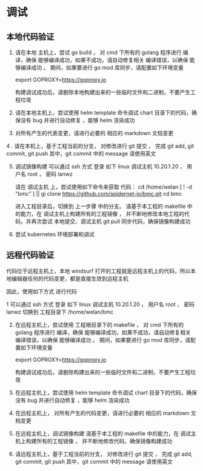 # 调试

## 本地代码验证

1. 请在本地 主机上，尝试  go build  ， 对 cmd 下所有的 golang 程序进行 编译，确保 能够编译成功，如果不成功，请自动修复相关 编译错误，以确保 能够编译成功 。 期间，如果要进行 go mod 库同步，请配置如下环境变量 

    export GOPROXY=https://goproxy.io

    构建调试成功后，请删除本地构建出来的一些临时文件和二进制，不要产生工程垃圾

2. 请在本地主机上，尝试使用 helm template 命令调试  chart 目录下的代码，确保没有 bug 并进行自动修复 ，能够 helm 渲染成功

3. 对所有产生的代表变更，请进行必要的 相应的 markdown 文档变更 

4 . 请在本机上，基于工程当前的分支， 对修改进行 git 提交 ， 完成 git add, git commit, git push
   其中，git commit 中的 message 请使用英文

5. 调试镜像构建
    可以通过 ssh 方式 登录 如下 linux 调试主机 
    10.20.1.20 ， 用户名 root ， 密码 lanwz

    请在 调试主机 上，尝试使用如下命令来获取 代码：
    cd /home/welan
    [ ! -d "bmc" ] || gi clone  https://github.com/spidernet-io/bmc.git
    cd bmc

    进入工程目录后，切换到 上一步骤 中的分支。
    请基于本工程的 makefile 中的能力，在 调试主机上构建所有的工程镜像 ， 并不断地修改本地工程的代码，并再次尝试 本地提交、调试主机 git pull 同步代码，确保镜像构建成功

5. 尝试 kubernetes 环境部署和调试


## 远程代码验证

代码位于远程主机上，本地 windsurf 打开的工程就是远程主机上的代码，所以本地编辑器任何的代码变更，都是直接生效到远程主机

因此，使用如下方式 进行代码 

1 可以通过 ssh 方式 登录 如下 linux 调试主机 
    10.20.1.20 ， 用户名 root ， 密码 lanwz
    切换到 工程目录下  /home/welan/bmc

2. 在远程主机上，尝试使用 工程根目录下的 makefile   ， 对 cmd 下所有的 golang 程序进行 编译，确保 能够编译成功，如果不成功，请自动修复相关 编译错误，以确保 能够编译成功 。 期间，如果要进行 go mod 库同步，请配置如下环境变量 

    export GOPROXY=https://goproxy.io

    构建调试成功后，请删除构建出来的一些临时文件和二进制，不要产生工程垃圾

3. 在远程主机上，尝试使用 helm template 命令调试  chart 目录下的代码，确保没有 bug 并进行自动修复 ，能够 helm 渲染成功

4. 在远程主机上， 对所有产生的代码变更，请进行必要的 相应的 markdown 文档变更 

5. 在远程主机上，调试镜像构建
    请基于本工程的 makefile 中的能力，在 调试主机上构建所有的工程镜像 ， 并不断地修改代码，确保镜像构建成功

6. 请远程主机上，基于工程当前的分支， 对修改进行 git 提交 ， 完成 git add, git commit, git push
   其中，git commit 中的 message 请使用英文


